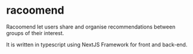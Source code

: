# racoomend

Racoomend let users share and organise recommendations between groups of their interest.

It is written in typescript using NextJS Framework for front and back-end.
